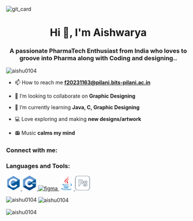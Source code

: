 ![git_card](https://github.com/Aishu0104/aishu0104/assets/157719334/b87aa2c6-c3d9-4eb7-8483-ce6692a5bc42)

<h1 align="center">Hi 👋, I'm Aishwarya</h1>
<h3 align="center">A passionate PharmaTech Enthusiast from India who loves to groove into Pharma along with Coding and designing..</h3>

<p align="left"> <img src="https://komarev.com/ghpvc/?username=aishu0104&label=Profile%20views&color=0e75b6&style=flat" alt="aishu0104" /> </p>

- 📫 How to reach me **f20231163@pilani.bits-pilani.ac.in**

- 👯 I’m looking to collaborate on **Graphic Designing**

- 🌱 I’m currently learning **Java, C, Graphic Designing**

- 💻 Love exploring and making **new designs/artwork**

- 📻 Music **calms my mind**

<h3 align="left">Connect with me:</h3>
<p align="left">
</p>

<h3 align="left">Languages and Tools:</h3>
<p align="left"> <a href="https://www.cprogramming.com/" target="_blank" rel="noreferrer"> <img src="https://raw.githubusercontent.com/devicons/devicon/master/icons/c/c-original.svg" alt="c" width="40" height="40"/> </a> <a href="https://www.w3schools.com/cpp/" target="_blank" rel="noreferrer"> <img src="https://raw.githubusercontent.com/devicons/devicon/master/icons/cplusplus/cplusplus-original.svg" alt="cplusplus" width="40" height="40"/> </a> <a href="https://www.figma.com/" target="_blank" rel="noreferrer"> <img src="https://www.vectorlogo.zone/logos/figma/figma-icon.svg" alt="figma" width="40" height="40"/> </a> <a href="https://www.java.com" target="_blank" rel="noreferrer"> <img src="https://raw.githubusercontent.com/devicons/devicon/master/icons/java/java-original.svg" alt="java" width="40" height="40"/> </a> <a href="https://www.photoshop.com/en" target="_blank" rel="noreferrer"> <img src="https://raw.githubusercontent.com/devicons/devicon/master/icons/photoshop/photoshop-line.svg" alt="photoshop" width="40" height="40"/> </a> </p>

<p><img align="left" src="https://github-readme-stats.vercel.app/api/top-langs?username=aishu0104&show_icons=true&locale=en&layout=compact" alt="aishu0104" /></p>

<p>&nbsp;<img align="center" src="https://github-readme-stats.vercel.app/api?username=aishu0104&show_icons=true&locale=en" alt="aishu0104" /></p>

<p><img align="center" src="https://github-readme-streak-stats.herokuapp.com/?user=aishu0104&" alt="aishu0104" /></p>
